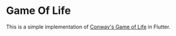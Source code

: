 # Game Of Life

This is a simple implementation of [Conway's Game of Life](https://en.wikipedia.org/wiki/Conway%27s_Game_of_Life) in Flutter. 
